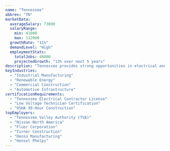 ```yaml
---
name: "Tennessee"
abbrev: "TN"
marketData:
  averageSalary: 73000
  salaryRange:
    min: 41000
    max: 112000
  growthRate: "11%"
  demandLevel: "High"
  employmentStats:
    totalJobs: 48000
    projectedGrowth: "13% over next 5 years"
description: "Tennessee provides strong opportunities in electrical and low voltage employment, driven by industrial manufacturing, renewable energy projects, and urban development initiatives."
keyIndustries:
  - "Industrial Manufacturing"
  - "Renewable Energy"
  - "Commercial Construction"
  - "Automotive Infrastructure"
certificationRequirements:
  - "Tennessee Electrical Contractor License"
  - "Low Voltage Technician Certification"
  - "OSHA 30-Hour Construction"
topEmployers:
  - "Tennessee Valley Authority (TVA)"
  - "Nissan North America"
  - "Fluor Corporation"
  - "Turner Construction"
  - "Denso Manufacturing"
  - "Hensel Phelps"
---
```

